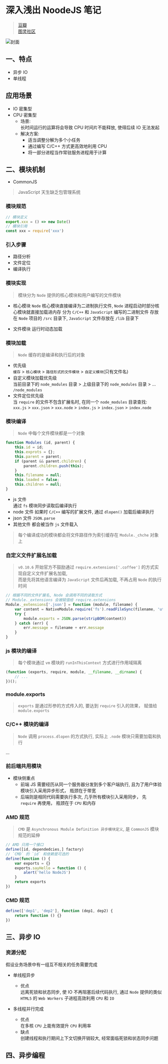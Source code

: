 # 深入浅出 NoodeJS 笔记
> [豆瓣](https://book.douban.com/subject/25768396/)  
[图灵社区](http://www.ituring.com.cn/book/1290)

![封面](http://file.ituring.com.cn/ScreenShow/010062ed2dd24ac49ff9)

## 一、特点

- 异步 IO
- 单线程

## 应用场景

- IO 密集型
- CPU 密集型
    * 场景:  
        长时间运行的运算将会导致 CPU 时间片不能释放, 使得后续 IO 无法发起  
    * 解决方案:  
        - 适当调整分解为多个小任务
        - 通过编写 C/C++ 方式更高效地利用 CPU
        - 将一部分进程当作常驻服务进程用于计算

## 二、模块机制

- CommonJS
> JavaScript 天生缺乏包管理系统

### 模块规范
```javascript
// 模块定义
export.xxx = () => new Date()
// 模块引用
const xxx = require('xxx')
```

### 引入步骤
- 路径分析
- 文件定位
- 编译执行

### 模块实现
> 模块分为 `Node` 提供的核心模块和用户编写的文件模块

- 核心模块
    `Node` 核心模块直接编译为二进制执行文件, `Node` 进程启动时部分核心模块就直接加载进内存
    分为 `C/C++` 和 `JavaScript` 编写的二进制文件
    存放在 `Node` 项目的 `/src` 目录下, `JavaScript` 文件存放在 `/lib` 目录下

- 文件模块
    运行时动态加载

### 模块加载
> `Node` 缓存的是编译和执行后的对象

- 优先级  
    `缓存` > `核心模块` > `路径形式的文件模块` > `自定义模块`(只有文件名)
- 自定义模块加载优先级  
    当前目录下的 `node_modules` 目录 > 上级目录下的 `node_modules` 目录 > ... `/node_modules`
- 文件定位优先级  
    当 `require` 的文件不包含扩展名时, 在同一个 `node_modules` 目录查找:  
    `xxx.js` > `xxx.json` > `xxx.node` > `index.js` > `index.json` > `index.node`

### 模块编译
> `Node` 中每个文件模块都是一个对象

```javascript
function Modules (id, parent) {
    this.id = id;
    this.exprots = {};
    this.parent = parent;
    if (parent && parent.children) {
        parent.children.push(this);
    }
    this.filename = null;
    this.loaded = false;
    this.children = null;
}
```

- js 文件  
    通过 `fs` 模块同步读取后编译执行
- node 文件
    如果时 `C/C++` 编写的扩展文件, 通过 `dlopen()` 加载后编译执行
- json 文件
    `JSON.parse`
- 其他文件
    都会被当作 `js` 文件载入

> 每个编译成功的模块都会将文件路径作为索引缓存在 `Module._chche` 对象上

### 自定义文件扩展名加载

> `v0.10.6` 开始官方不鼓励通过 `require.extensions['.coffee']` 的方式实现自定义文件扩展名加载,  
而是先将其他语言编译为 `JavaScript` 文件后再加载, 不再占用 `Node` 的执行时间

```javascript
// 根据不同的文件扩展名, Node 会调用不同的读取方式
// Module._extensions 会被赋值给 require.extensions
Module._extensions['.json'] = function (module, filename) {
    var content = NativeModule.require('fs').readFileSync(filename, 'utf-8')
    try {
        module.exports = JSON.parse(stripBOM(content))
    } catch (err) {
        err.message = filename + err.message
    }
}
```

### js 模块的编译

> 每个模块通过 `vm` 模块的 `runInThisContext` 方式进行作用域隔离

```javascript
(function (exports, require, module, __filename, __dirname) {
    // ...
})();
```

### module.exports

> `exports` 是通过形参的方式传入的, 要达到 `require` 引入的效果， 赋值给 `module.exports`

### C/C++ 模块的编译

> `Node` 调用 `process.dlopen` 的方式执行, 实际上 `.node` 模块只需要加载和执行 

...

### 前后端共用模块

- 模块侧重点
    - 前端 JS 需要经历从同一个服务器分发到多个客户端执行, 且为了用户体验模块引入采用异步形式， 瓶颈在于带宽
    - 后端则是相同代码需要执行多次, 几乎所有模块引入采用同步， 先 `require` 再使用， 瓶颈在于 `CPU` 和内存

### AMD 规范

> `CMD` 是 `Asynchronous Module Definition 异步模块定义`, 是 `CommonJS` 模块规范的延伸

```javascript
// AMD 只用一个接口
define([id, dependedcies,] factory)
// `CMD` 的 `id` 和依赖是可选的
define(function () {
    var exports = {}
    exports.sayHello = function () {
        alert('hello NodeJS')
    }
    return exports
})
```

### CMD 规范

```javascript
define(['dep1', 'dep2'], function (dep1, dep2) {
    return function () {}
})
```

## 三、异步 IO

### 资源分配

假设业务场景中有一组互不相关的任务需要完成

- 单线程异步  
    * 优点  
        远离死锁和状态同步, 使 IO 不再阻塞后续代码执行, 通过 `Node` 提供的类似 `HTML5` 的 `Web Workers` 子进程高效利用 `CPU` 和 `IO`  

- 多线程并行完成
    * 优点  
        在多核 `CPU` 上能有效提升 `CPU` 利用率  
    * 缺点  
        创建线程和执行期间上下文切换开销较大, 经常面临死锁和状态同步问题  

## 四、异步编程














